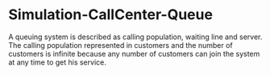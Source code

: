 # Simulation-CallCenter-Queue
A queuing system is described as calling population, waiting line and server.
The calling population represented in customers and the number of customers is infinite because any number of customers can join the system at any time to get his service.
